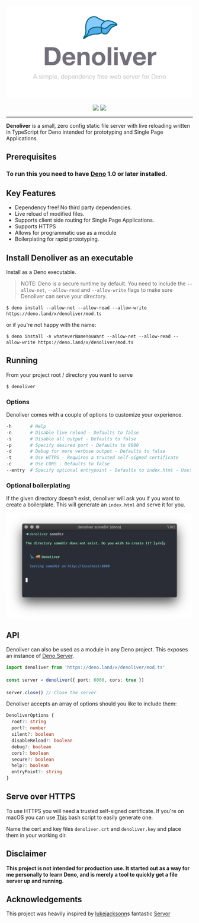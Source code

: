 <p align="center">
  <img src="media/denoliver.png" title="Denoliver" alt="It's a liver" width="530">
</p>

<p align="center">
<a href="https://github.com/joakimunge/denoliver/actions">
<img src="https://img.shields.io/github/workflow/status/joakimunge/denoliver/ci?style=for-the-badge"></a>
<a href="https://github.com/joakimunge/denoliver/releases">
<img src="https://img.shields.io/github/v/release/joakimunge/denoliver?style=for-the-badge"></a>
</p>

---

**Denoliver** is a small, zero config static file server with live reloading written in TypeScript for Deno intended for prototyping and Single Page Applications.

## Prerequisites

### To run this you need to have [Deno](https://deno.land/) 1.0 or later installed.

## Key Features

- Dependency free! No third party dependencies.
- Live reload of modified files.
- Supports client side routing for Single Page Applications.
- Supports HTTPS
- Allows for programmatic use as a module
- Boilerplating for rapid prototyping.

## Install Denoliver as an executable

Install as a Deno executable.

> NOTE: Deno is a secure runtime by default. You need to include the `--allow-net`, `--allow-read` and `--allow-write` flags to make sure Denoliver can serve your directory.

```
$ deno install --allow-net --allow-read --allow-write https://deno.land/x/denoliver/mod.ts
```

or if you're not happy with the name:

```
$ deno install -n whateverNameYouWant --allow-net --allow-read --allow-write https://deno.land/x/denoliver/mod.ts
```

## Running

From your project root / directory you want to serve

```s
$ denoliver
```

### Options

Denoliver comes with a couple of options to customize your experience.

```s
-h       # Help
-n       # Disable live reload - Defaults to false
-s       # Disable all output - Defaults to false
-p       # Specify desired port - Defaults to 8080
-d       # Debug for more verbose output - Defaults to false
-t       # Use HTTPS - Requires a trusted self-signed certificate
-c       # Use CORS - Defaults to false
--entry  # Specify optional entrypoint - Defaults to index.html - Use: --entry=index.html
```

### Optional boilerplating

If the given directory doesn't exist, denoliver will ask you if you want to create a boilerplate. This will generate an `index.html` and serve it for you.

<p align="center">
  <img src="media/boiler.png" title="Denoliver" alt="It's a liver" width="530">
</p>

## API

Denoliver can also be used as a module in any Deno project.
This exposes an instance of [Deno.Server](https://deno.land/std/http/server.ts#L125).

```typescript
import denoliver from 'https://deno.land/x/denoliver/mod.ts'

const server = denoliver({ port: 6060, cors: true })

server.close() // Close the server
```

Denoliver accepts an array of options should you like to include them:

```typescript
DenoliverOptions {
  root?: string
  port?: number
  silent?: boolean
  disableReload?: boolean
  debug?: boolean
  cors?: boolean
  secure?: boolean
  help?: boolean
  entryPoint?: string
}
```

## Serve over HTTPS

To use HTTPS you will need a trusted self-signed certificate. If you're on macOS you can use [This](https://github.com/kingkool68/generate-ssl-certs-for-local-development) bash script to easily generate one.

Name the cert and key files `denoliver.crt` and `denoliver.key` and place them in your working dir.

## Disclaimer

**This project is not intended for production use. It started out as a way for me personally to learn Deno, and is merely a tool to quickly get a file server up and running.**

## Acknowledgements

This project was heavily inspired by [lukejacksonn](https://github.com/lukejacksonn)s fantastic [Servor](https://github.com/lukejacksonn/servor/)
